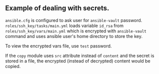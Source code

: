 ## Example of dealing with secrets.
`ansible.cfg` is configured to ask user for `ansible-vault` password.
`roles/ssh_key/tasks/main.yml` loads variable `id_rsa` from
`roles/ssh_key/vars/main.yml` which is encrypted with `ansible-vault` command
and uses ansible user's home directory to store the key.

To view the encrypted vars file, use `test` password.

If the `copy` module uses `src` attribute instead of `content` and the secret
is stored in a file, the encrypted (instead of decrypted) content would be
copied.
